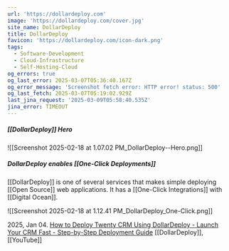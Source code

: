 ```yaml
---
url: 'https://dollardeploy.com'
image: 'https://dollardeploy.com/cover.jpg'
site_name: DollarDeploy
title: DollarDeploy
favicon: 'https://dollardeploy.com/icon-dark.png'
tags:
  - Software-Development
  - Cloud-Infrastructure
  - Self-Hosting-Cloud
og_errors: true
og_last_error: 2025-03-07T05:36:40.167Z
og_error_message: 'Screenshot fetch error: HTTP error! status: 500'
og_last_fetch: 2025-03-07T05:19:02.929Z
last_jina_request: '2025-03-09T05:58:40.535Z'
jina_error: TIMEOUT
---
```

##### [[DollarDeploy]] Hero
![[Screenshot 2025-02-18 at 1.07.02 PM_DollarDeploy--Hero.png]]

##### DollarDeploy enables [[One-Click Deployments]]
[[DollarDeploy]] is one of several services that makes simple deploying [[Open Source]] web applications. It has a [[One-Click Integrations]] with [[Digital Ocean]].


![[Screenshot 2025-02-18 at 1.12.41 PM_DollarDeploy_One-Click.png]]

2025, Jan 04. [How to Deploy Twenty CRM Using DollarDeploy - Launch Your CRM Fast - Step-by-Step Deployment Guide](https://youtu.be/nYXAqRZgyJo?si=KjCVcQ7GUSHzGMI9) [[DollarDeploy]], [[YouTube]]
